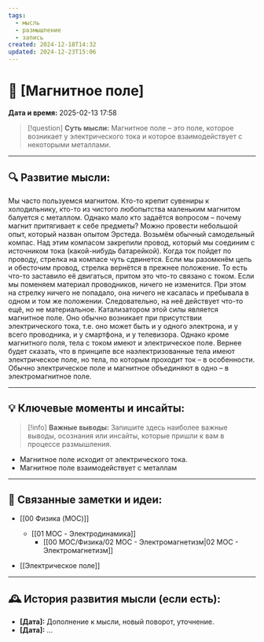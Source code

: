 ```yaml
---
tags:
  - мысль
  - размышление
  - запись
created: 2024-12-18T14:32
updated: 2024-12-23T15:06
---
```



# 💭  [Магнитное поле]

**Дата и время:** 2025-02-13 17:58

> [!question] **Суть мысли:**
> Магнитное поле – это поле, которое возникает у электрического тока и которое взаимодействует с некоторыми металлами.

---

## 🔍 Развитие мысли:

Мы часто пользуемся магнитом. Кто-то крепит сувениры к холодильнику, кто-то из чистого любопытства маленьким магнитом балуется с металлом. Однако мало кто задаётся вопросом – почему магнит притягивает к себе предметы?
Можно провести небольшой опыт, который назван опытом Эрстеда. Возьмём обычный самодельный компас. Над этим компасом закрепили провод, который мы соединим с источником тока (какой-нибудь батарейкой). Когда ток пойдет по проводу, стрелка на компасе чуть сдвинется. Если мы разомкнём цепь и обесточим провод, стрелка вернётся в прежнее положение. То есть что-то заставило её двигаться, притом это что-то связано с током. Если мы поменяем материал проводников, ничего не изменится. При этом на стрелку ничего не попадало, она ничего не касалась и пребывала в одном и том же положении. Следовательно, на неё действует что-то ещё, но не материальное. Катализатором этой силы является магнитное поле. Оно обычно возникает при присутствии электрического тока, т.е. оно может быть и у одного электрона, и у всего проводника, и у смартфона, и у телевизора. Однако кроме магнитного поля, тела с током имеют и электрическое поле. Вернее будет сказать, что в принципе все наэлектризованные тела имеют электрическое поле, но тела, по которым проходит ток – в особенности. Обычно электрическое поле и магнитное объединяют в одно – в электромагнитное поле.

---

## 💡 Ключевые моменты и инсайты:

> [!info] **Важные выводы:**
> Запишите здесь наиболее важные выводы, осознания или инсайты, которые пришли к вам в процессе размышления.

- Магнитное поле исходит от электрического тока.
- Магнитное поле взаимодействует с металлам

---

## 🔄 Связанные заметки и идеи:

- [[00 Физика (MOC)]]
	- [[01 MOC - Электродинамика]]
		- [[00 MOC/Физика/02 МОС - Электромагнетизм|02 МОС - Электромагнетизм]]

- [[Электрическое поле]]

---

## 🕰️ История развития мысли (если есть):

* **[Дата]:**  Дополнение к мысли, новый поворот, уточнение.
* **[Дата]:**  ...





